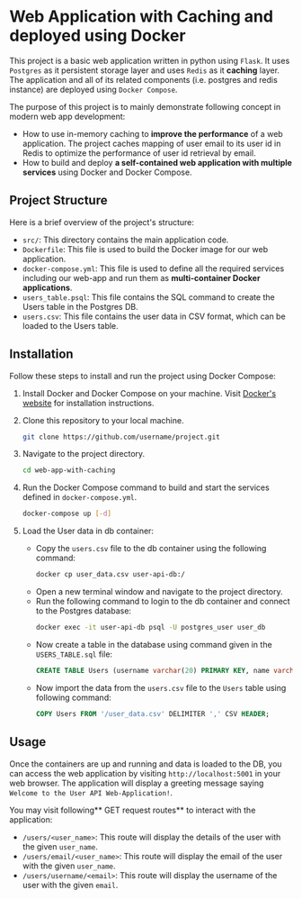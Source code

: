 # Web Application with Caching and deployed using Docker

This project is a basic web application written in python using `Flask`. It uses `Postgres` as it persistent storage layer and  uses `Redis` as it **caching** layer. The application and all of its related components (i.e. postgres and redis instance) are deployed using `Docker Compose`.

The purpose of this project is to mainly demonstrate following concept in modern web app development:
- How to use in-memory caching to **improve the performance** of a web application. The project caches mapping of user email to its user id in Redis to optimize the performance of user id retrieval by email.
- How to build and deploy **a self-contained web application with multiple services** using Docker and Docker Compose.


## Project Structure

Here is a brief overview of the project's structure:
- `src/`: This directory contains the main application code.
- `Dockerfile`: This file is used to build the Docker image for our web application.
- `docker-compose.yml`: This file is used to define all the required services including our web-app and run them as **multi-container Docker applications**.
- `users_table.psql`: This file contains the SQL command to create the Users table in the Postgres DB.
- `users.csv`: This file contains the user data in CSV format, which can be loaded to the Users table.

## Installation

Follow these steps to install and run the project using Docker Compose:

1. Install Docker and Docker Compose on your machine. Visit [Docker's website](https://www.docker.com/) for installation instructions.

2. Clone this repository to your local machine.

    ```bash
    git clone https://github.com/username/project.git
    ```

3. Navigate to the project directory.

    ```bash
    cd web-app-with-caching
    ```

4. Run the Docker Compose command to build and start the services defined in `docker-compose.yml`.

    ```bash
    docker-compose up [-d]
5. Load the User data in db container:
    - Copy the `users.csv` file to the db container using the following command:
        ```bash
        docker cp user_data.csv user-api-db:/
    - Open a new terminal window and navigate to the project directory.
    - Run the following command to login to the db container and connect to the Postgres database:
        ```bash
        docker exec -it user-api-db psql -U postgres_user user_db
    - Now create a table in the database using command given in the `USERS_TABLE.sql` file:
        ```sql
        CREATE TABLE Users (username varchar(20) PRIMARY KEY, name varchar(30) NOT NULL, email varchar(30) UNIQUE, dob date, passwordhash varchar);
    - Now import the data from the `users.csv` file to the `Users` table using following command:
        ```sql
        COPY Users FROM '/user_data.csv' DELIMITER ',' CSV HEADER;
## Usage

Once the containers are up and running and data is loaded to the DB, you can access the web application by visiting `http://localhost:5001` in your web browser. The application will display a greeting message saying `Welcome to the User API Web-Application!`.

You may visit following** GET request routes** to interact with the application:
- `/users/<user_name>`: This route will display the details of the user with the given `user_name`.
- `/users/email/<user_name>`: This route will display the email of the user with the given `user_name`.
- `/users/username/<email>`: This route will display the username of the user with the given `email`.